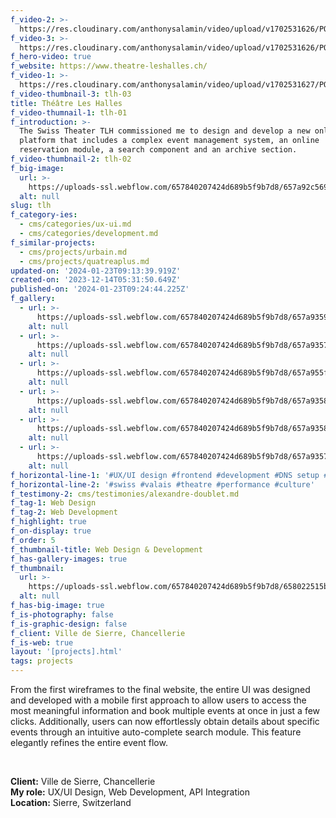 ```yaml
---
f_video-2: >-
  https://res.cloudinary.com/anthonysalamin/video/upload/v1702531626/PORTFOLIO/tlh-02.mp4
f_video-3: >-
  https://res.cloudinary.com/anthonysalamin/video/upload/v1702531626/PORTFOLIO/tlh-03.mp4
f_hero-video: true
f_website: https://www.theatre-leshalles.ch/
f_video-1: >-
  https://res.cloudinary.com/anthonysalamin/video/upload/v1702531627/PORTFOLIO/tlh-01.mp4
f_video-thumbnail-3: tlh-03
title: Théâtre Les Halles
f_video-thumnail-1: tlh-01
f_introduction: >-
  The Swiss Theater TLH commissioned me to design and develop a new online
  platform that includes a complex event management system, an online
  reservation module, a search component and an archive section.
f_video-thumbnail-2: tlh-02
f_big-image:
  url: >-
    https://uploads-ssl.webflow.com/657840207424d689b5f9b7d8/657a92c569fd531834f0a31b_tlh-03.jpg
  alt: null
slug: tlh
f_category-ies:
  - cms/categories/ux-ui.md
  - cms/categories/development.md
f_similar-projects:
  - cms/projects/urbain.md
  - cms/projects/quatreaplus.md
updated-on: '2024-01-23T09:13:39.919Z'
created-on: '2023-12-14T05:31:50.649Z'
published-on: '2024-01-23T09:24:44.225Z'
f_gallery:
  - url: >-
      https://uploads-ssl.webflow.com/657840207424d689b5f9b7d8/657a9359fb8e873a8db84107_tlh-01.jpg
    alt: null
  - url: >-
      https://uploads-ssl.webflow.com/657840207424d689b5f9b7d8/657a93577e45f45e4bd40a6c_tlh-02.jpg
    alt: null
  - url: >-
      https://uploads-ssl.webflow.com/657840207424d689b5f9b7d8/657a955f96fd7e48e0b2e5c6_tlh-03-nobg.jpg
    alt: null
  - url: >-
      https://uploads-ssl.webflow.com/657840207424d689b5f9b7d8/657a9358b11bb7f0639af2ad_tlh-04.jpg
    alt: null
  - url: >-
      https://uploads-ssl.webflow.com/657840207424d689b5f9b7d8/657a9358bbf0dcda52ff9ed6_tlh-05.jpg
    alt: null
  - url: >-
      https://uploads-ssl.webflow.com/657840207424d689b5f9b7d8/657a935779ebca1fed065ac4_tlh-06.jpg
    alt: null
f_horizontal-line-1: '#UX/UI design #frontend #development #DNS setup #reservation #ticketing'
f_horizontal-line-2: '#swiss #valais #theatre #performance #culture'
f_testimony-2: cms/testimonies/alexandre-doublet.md
f_tag-1: Web Design
f_tag-2: Web Development
f_highlight: true
f_on-display: true
f_order: 5
f_thumbnail-title: Web Design & Development
f_has-gallery-images: true
f_thumbnail:
  url: >-
    https://uploads-ssl.webflow.com/657840207424d689b5f9b7d8/658022515b17e17950015e8c_thumbnail.jpg
  alt: null
f_has-big-image: true
f_is-photography: false
f_is-graphic-design: false
f_client: Ville de Sierre, Chancellerie
f_is-web: true
layout: '[projects].html'
tags: projects
---
```


From the first wireframes to the final website, the entire UI was designed and developed with a mobile first approach to allow users to access the most meaningful information and book multiple events at once in just a few clicks. Additionally, users can now effortlessly obtain details about specific events through an intuitive auto-complete search module. This feature elegantly refines the entire event flow.

‍

**Client:** Ville de Sierre, Chancellerie  
**My role:** UX/UI Design, Web Development, API Integration  
**Location:** Sierre, Switzerland
